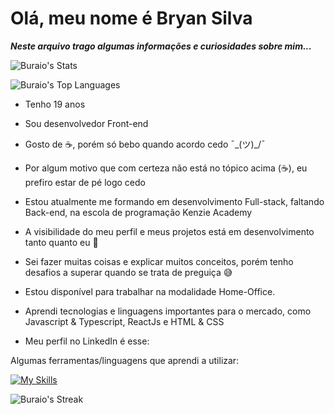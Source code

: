 
# Olá, meu nome é Bryan Silva

***Neste arquivo trago algumas informações e curiosidades sobre mim...***

![Buraio's Stats](https://github-readme-stats.vercel.app/api?username=Buraio&theme=transparent&hide_border=true&show_icons=true&count_private=true)

![Buraio's Top Languages](https://github-readme-stats.vercel.app/api/top-langs/?username=Buraio&theme=transparent&hide_border=true&show_icons=true&layout=compact)

* Tenho 19 anos

* Sou desenvolvedor Front-end

* Gosto de ☕, porém só bebo quando acordo cedo  ¯\_(ツ)_/¯

* Por algum motivo que com certeza não está no tópico acima (☕), eu prefiro estar de pé logo cedo

* Estou atualmente me formando em desenvolvimento Full-stack, faltando Back-end, na escola de programação Kenzie Academy

* A visibilidade do meu perfil e meus projetos está em desenvolvimento tanto quanto eu 🙂

* Sei fazer muitas coisas e explicar muitos conceitos, porém tenho desafios a superar quando se trata de preguiça 😅

* Estou disponível para trabalhar na modalidade Home-Office.

* Aprendi tecnologias e linguagens importantes para o mercado, como Javascript & Typescript, ReactJs e HTML & CSS

* Meu perfil no LinkedIn é esse: [](https://www.linkedin.com/in/buraio/)

Algumas ferramentas/linguagens que aprendi a utilizar:

[![My Skills](https://skillicons.dev/icons?i=js,html,css,figma,ts,react,vercel,git,github,express,nodejs,styledcomponents,postgres,vscode,vite)](https://skillicons.dev)


![Buraio's Streak](https://github-readme-streak-stats.herokuapp.com/?user=Buraio&theme=transparent&hide_border=true)
